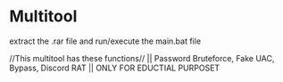 # Multitool
extract the .rar file and run/execute the main.bat file

//This multitool has these functions// || Password Bruteforce, Fake UAC, Bypass, Discord RAT || ONLY FOR EDUCTIAL PURPOSET
